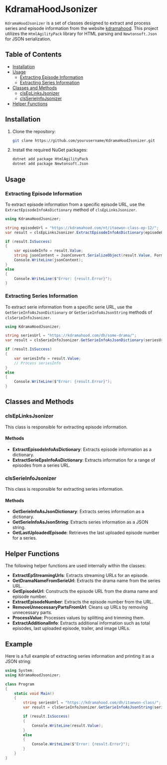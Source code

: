 # KdramaHoodJsonizer

`KdramaHoodJsonizer` is a set of classes designed to extract and process series and episode information from the website [kdramahood](https://kdramahood.com/). This project utilizes the `HtmlAgilityPack` library for HTML parsing and `Newtonsoft.Json` for JSON serialization.

## Table of Contents

- [Installation](#installation)
- [Usage](#usage)
  - [Extracting Episode Information](#extracting-episode-information)
  - [Extracting Series Information](#extracting-series-information)
- [Classes and Methods](#classes-and-methods)
  - [clsEpLinksJsonizer](#clseplinksjsonizer)
  - [clsSerieInfoJsonizer](#clsserieinfojsonizer)
- [Helper Functions](#helper-functions)

## Installation

1. Clone the repository:

    ```sh
    git clone https://github.com/yourusername/KdramaHoodJsonizer.git
    ```

2. Install the required NuGet packages:

    ```sh
    dotnet add package HtmlAgilityPack
    dotnet add package Newtonsoft.Json
    ```

## Usage

### Extracting Episode Information

To extract episode information from a specific episode URL, use the `ExtractEpisodeInfoAsDictionary` method of `clsEpLinksJsonizer`.

```csharp
using KdramaHoodJsonizer;

string episodeUrl = "https://kdramahood.com/nt/itaewon-class-ep-12/";
var result = clsEpLinksJsonizer.ExtractEpisodeInfoAsDictionary(episodeUrl);

if (result.IsSuccess)
{
    var episodeInfo = result.Value;
    string jsonContent = JsonConvert.SerializeObject(result.Value, Formatting.Indented);
    Console.WriteLine(jsonContent);
}
else
{
    Console.WriteLine($"Error: {result.Error}");
}
```

### Extracting Series Information

To extract serie information from a specific serie URL, use the `GetSerieInfoAsJsonDictionary` or `GetSerieInfoAsJsonString` methods of `clsSerieInfoJsonizer`.

```csharp
using KdramaHoodJsonizer;

string seriesUrl = "https://kdramahood.com/dh/some-drama/";
var result = clsSerieInfoJsonizer.GetSerieInfoAsJsonDictionary(seriesUrl);

if (result.IsSuccess)
{
    var seriesInfo = result.Value;
    // Process seriesInfo
}
else
{
    Console.WriteLine($"Error: {result.Error}");
}
```

## Classes and Methods

### clsEpLinksJsonizer

This class is responsible for extracting episode information.

#### Methods

- **ExtractEpisodeInfoAsDictionary**: Extracts episode information as a dictionary.
- **ExtractSerieEpsInfoAsDictionary**: Extracts information for a range of episodes from a series URL.

### clsSerieInfoJsonizer

This class is responsible for extracting series information.

#### Methods

- **GetSerieInfoAsJsonDictionary**: Extracts series information as a dictionary.
- **GetSerieInfoAsJsonString**: Extracts series information as a JSON string.
- **GetLastUploadedEpisode**: Retrieves the last uploaded episode number for a series.

## Helper Functions

The following helper functions are used internally within the classes:

- **ExtractEpStreamingUrls**: Extracts streaming URLs for an episode.
- **GetDramaNameFromSerieUrl**: Extracts the drama name from the series URL.
- **GetEpisodeUrl**: Constructs the episode URL from the drama name and episode number.
- **ExtractEpisodeNumber**: Extracts the episode number from the URL.
- **RemoveUnnecessaryPartsFromUrl**: Cleans up URLs by removing unnecessary parts.
- **ProcessValue**: Processes values by splitting and trimming them.
- **ExtractAdditionalInfo**: Extracts additional information such as total episodes, last uploaded episode, trailer, and image URLs.

## Example

Here is a full example of extracting series information and printing it as a JSON string:

```csharp
using System;
using KdramaHoodJsonizer;

class Program
{
    static void Main()
    {
        string seriesUrl = "https://kdramahood.com/dh/itaewon-class/";
        var result = clsSerieInfoJsonizer.GetSerieInfoAsJsonString(seriesUrl);

        if (result.IsSuccess)
        {
            Console.WriteLine(result.Value);
        }
        else
        {
            Console.WriteLine($"Error: {result.Error}");
        }
    }
}
```